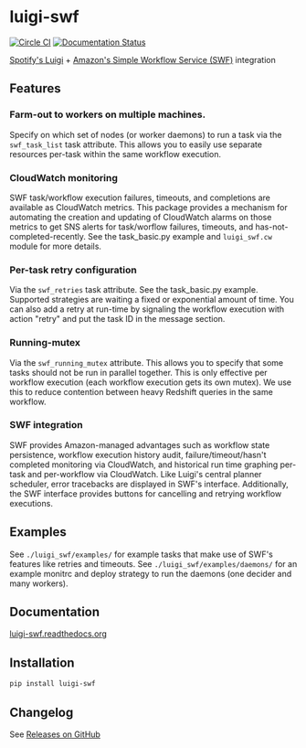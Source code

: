 luigi-swf
=========

[![Circle CI](https://circleci.com/gh/RUNDSP/luigi-swf.svg?style=svg)](https://circleci.com/gh/RUNDSP/luigi-swf) [![Documentation Status](https://readthedocs.org/projects/luigi-swf/badge/?version=stable)](https://readthedocs.org/projects/luigi-swf/?badge=stable)

[Spotify's Luigi](https://github.com/spotify/luigi) + [Amazon's Simple Workflow Service (SWF)](http://aws.amazon.com/swf/) integration

## Features

### Farm-out to workers on multiple machines.

Specify on which set of nodes (or worker daemons) to run a task via the
`swf_task_list` task attribute. This allows you to easily use separate
resources per-task within the same workflow execution.

### CloudWatch monitoring

SWF task/workflow execution failures, timeouts, and completions are available
as CloudWatch metrics. This package provides a mechanism for automating
the creation and updating of CloudWatch alarms on those metrics to get
SNS alerts for task/worflow failures, timeouts, and has-not-completed-recently.
See the task_basic.py example and `luigi_swf.cw` module for more details.

### Per-task retry configuration

Via the `swf_retries` task attribute. See the task_basic.py example.
Supported strategies are waiting a fixed or exponential amount of time.
You can also add a retry at run-time by signaling the workflow execution
with action "retry" and put the task ID in the message section.

### Running-mutex

Via the `swf_running_mutex` attribute. This allows you to specify that some
tasks should not be run in parallel together. This is only effective per
workflow execution (each workflow execution gets its own mutex). We use this
to reduce contention between heavy Redshift queries in the same workflow.

### SWF integration

SWF provides Amazon-managed advantages such as
workflow state persistence, workflow execution history audit,
failure/timeout/hasn't completed monitoring via CloudWatch, and historical run
time graphing per-task and per-workflow via CloudWatch. Like Luigi's central
planner scheduler, error tracebacks are displayed in SWF's interface.
Additionally, the SWF interface provides buttons for cancelling and retrying
workflow executions.

## Examples

See `./luigi_swf/examples/` for example tasks that make use of SWF's features
like retries and timeouts. See `./luigi_swf/examples/daemons/` for an example
monitrc and deploy strategy to run the daemons (one decider and many
workers).

## Documentation

[luigi-swf.readthedocs.org](http://luigi-swf.readthedocs.org/)

## Installation

```bash
pip install luigi-swf
```

## Changelog

See [Releases on GitHub](https://github.com/RUNDSP/luigi-swf/releases)
